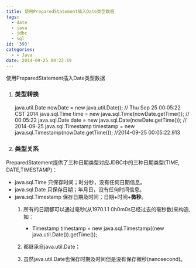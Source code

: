 ```yaml
---
title: 使用PreparedStatement插入Date类型数据
tags:
  - date
  - java
  - jdbc
  - sql
id: '393'
categories:
  - - Java
date: 2014-09-25 00:22:19
---
```


使用PreparedStatement插入Date类型数据

1.  ### 类型转换
    
    java.util.Date nowDate = new java.util.Date(); // Thu Sep 25 00:05:22 CST 2014
    java.sql.Time time = new java.sql.Time(nowDate.getTime()); // 00:05:22
    java.sql.Date date = new java.sql.Date(nowDate.getTime()); // 2014-09-25
    java.sql.Timestamp timestamp = new java.sql.Timestamp(nowDate.getTime()); //2014-09-25 00:05:22.913
    
2.  ### 类型关系
    

PreparedStatement提供了三种日期类型对应JDBC中的三种日期类型(TIME, DATE,TIMESTAMP)：

*   java.sql.Time 只保存时间；时分秒，没有任何日期信息。
*   java.sql.Date 只保存日期；年月日，没有任何时间信息。
*   java.sql.Timestamp 保存日期及时间；日期+时间+**微秒**。
    1.  所有的日期都可以通过毫秒(从1970.1.1 0h0m0s已经过去的毫秒数)来构造, 如：
        
        *   Timestamp timestamp = new java.sql.Timestamp((new java.util.Date()).getTime());
    2.  都继承自java.util.Date；
    3.  虽然java.util.Date也保存时期及时间但是没有保存微秒(nanosecond)​。